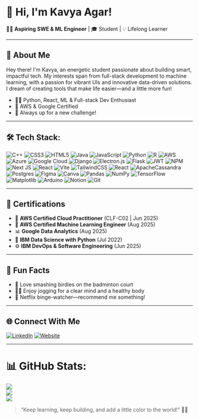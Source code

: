# 👋 Hi, I'm Kavya Agar!

👨‍💻 **Aspiring SWE & ML Engineer** | 🎓 Student | 💡 Lifelong Learner

---

## 🚀 About Me

Hey there! I'm Kavya, an energetic student passionate about building smart, impactful tech. My interests span from full-stack development to machine learning, with a passion for vibrant UIs and innovative data-driven solutions. I dream of creating tools that make life easier—and a little more fun!

- 🧑‍💻 Python, React, ML & Full-stack Dev Enthusiast
- 🌟 AWS & Google Certified
- 🎯 Always up for a new challenge!

---

## 🛠️ Tech Stack:
![C++](https://img.shields.io/badge/c++-%2300599C.svg?style=for-the-badge&logo=c%2B%2B&logoColor=white) ![CSS3](https://img.shields.io/badge/css3-%231572B6.svg?style=for-the-badge&logo=css3&logoColor=white) ![HTML5](https://img.shields.io/badge/html5-%23E34F26.svg?style=for-the-badge&logo=html5&logoColor=white) ![Java](https://img.shields.io/badge/java-%23ED8B00.svg?style=for-the-badge&logo=openjdk&logoColor=white) ![JavaScript](https://img.shields.io/badge/javascript-%23323330.svg?style=for-the-badge&logo=javascript&logoColor=%23F7DF1E) ![Python](https://img.shields.io/badge/python-3670A0?style=for-the-badge&logo=python&logoColor=ffdd54) ![R](https://img.shields.io/badge/r-%23276DC3.svg?style=for-the-badge&logo=r&logoColor=white) ![AWS](https://img.shields.io/badge/AWS-%23FF9900.svg?style=for-the-badge&logo=amazon-aws&logoColor=white) ![Azure](https://img.shields.io/badge/azure-%230072C6.svg?style=for-the-badge&logo=microsoftazure&logoColor=white) ![Google Cloud](https://img.shields.io/badge/GoogleCloud-%234285F4.svg?style=for-the-badge&logo=google-cloud&logoColor=white) ![Django](https://img.shields.io/badge/django-%23092E20.svg?style=for-the-badge&logo=django&logoColor=white) ![Electron.js](https://img.shields.io/badge/Electron-191970?style=for-the-badge&logo=Electron&logoColor=white) ![Flask](https://img.shields.io/badge/flask-%23000.svg?style=for-the-badge&logo=flask&logoColor=white) ![JWT](https://img.shields.io/badge/JWT-black?style=for-the-badge&logo=JSON%20web%20tokens) ![NPM](https://img.shields.io/badge/NPM-%23CB3837.svg?style=for-the-badge&logo=npm&logoColor=white) ![Next JS](https://img.shields.io/badge/Next-black?style=for-the-badge&logo=next.js&logoColor=white) ![React](https://img.shields.io/badge/react-%2320232a.svg?style=for-the-badge&logo=react&logoColor=%2361DAFB) ![Vite](https://img.shields.io/badge/vite-%23646CFF.svg?style=for-the-badge&logo=vite&logoColor=white) ![TailwindCSS](https://img.shields.io/badge/tailwindcss-%2338B2AC.svg?style=for-the-badge&logo=tailwind-css&logoColor=white) ![React](https://img.shields.io/badge/react-%2320232a.svg?style=for-the-badge&logo=react&logoColor=%2361DAFB) ![ApacheCassandra](https://img.shields.io/badge/cassandra-%231287B1.svg?style=for-the-badge&logo=apache-cassandra&logoColor=white) ![Postgres](https://img.shields.io/badge/postgres-%23316192.svg?style=for-the-badge&logo=postgresql&logoColor=white) ![Figma](https://img.shields.io/badge/figma-%23F24E1E.svg?style=for-the-badge&logo=figma&logoColor=white) ![Canva](https://img.shields.io/badge/Canva-%2300C4CC.svg?style=for-the-badge&logo=Canva&logoColor=white) ![Pandas](https://img.shields.io/badge/pandas-%23150458.svg?style=for-the-badge&logo=pandas&logoColor=white) ![NumPy](https://img.shields.io/badge/numpy-%23013243.svg?style=for-the-badge&logo=numpy&logoColor=white) ![TensorFlow](https://img.shields.io/badge/TensorFlow-%23FF6F00.svg?style=for-the-badge&logo=TensorFlow&logoColor=white) ![Matplotlib](https://img.shields.io/badge/Matplotlib-%23ffffff.svg?style=for-the-badge&logo=Matplotlib&logoColor=black) ![Arduino](https://img.shields.io/badge/-Arduino-00979D?style=for-the-badge&logo=Arduino&logoColor=white) ![Notion](https://img.shields.io/badge/Notion-%23000000.svg?style=for-the-badge&logo=notion&logoColor=white) ![Git](https://img.shields.io/badge/git-%23F05033.svg?style=for-the-badge&logo=git&logoColor=white)

---

## 🏅 Certifications

- 🥇 **AWS Certified Cloud Practitioner** (CLF-C02 | Jun 2025)
- 🤖 **AWS Certified Machine Learning Engineer** (Aug 2025)
- 📊 **Google Data Analytics** (Aug 2025)
- 🐍 **IBM Data Science with Python** (Jul 2022)
- ⚙️ **IBM DevOps & Software Engineering** (Jun 2025)

---

## 🌈 Fun Facts

- 🏸 Love smashing birdies on the badminton court
- 🏃‍♀️ Enjoy jogging for a clear mind and a healthy body
- 🍿 Netflix binge-watcher—recommend me something!

---

## 🌐 Connect With Me

[![LinkedIn](https://img.shields.io/badge/-LinkedIn-0A66C2?logo=linkedin&logoColor=white&style=flat)](https://www.linkedin.com/in/kavya-agar/)
[![Website](https://img.shields.io/badge/-Portfolio-FF5722?logo=firefox-browser&logoColor=white&style=flat)](https://www.kavyaagar.com)

---

# 📊 GitHub Stats:
![](https://github-readme-stats.vercel.app/api?username=Kavya-Agar&theme=vue-dark&hide_border=false&include_all_commits=true&count_private=false)<br/>
![](https://nirzak-streak-stats.vercel.app/?user=Kavya-Agar&theme=vue-dark&hide_border=false)<br/>
![](https://github-readme-stats.vercel.app/api/top-langs/?username=Kavya-Agar&theme=vue-dark&hide_border=false&include_all_commits=false&count_private=false&layout=compact)

> “Keep learning, keep building, and add a little color to the world!” 🎨✨
